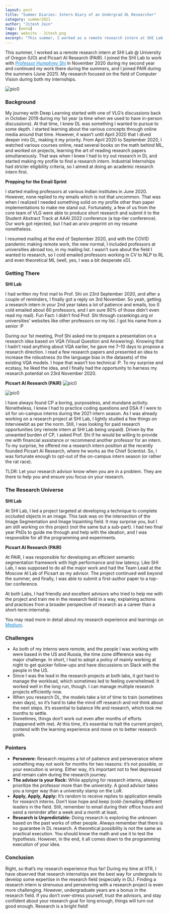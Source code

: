 ```yaml
---
layout: post
title: "Summer Diaries: Intern Diary of an Undergrad DL Researcher"
category: summer2021
author: "Jitesh Jain"
tags: [wona]
image: website - Jitesh.png
excerpt: "This summer, I worked as a remote research intern at SHI Lab @ University of Oregon (UO) and Picsart AI Research (PAIR)."
---
```


This summer, I worked as a remote research intern at SHI Lab @ University of Oregon (UO) and Picsart AI Research (PAIR). I joined the SHI Lab to work with <a href="https://www.humphreyshi.com/home" style="color:#1484cd"><u>Professor Humphrey Shi</u></a> in November 2020 during my second year and continued my work there during the summers, and I joined PAIR during the summers (June 2021). My research focused on the field of Computer Vision during both my internships.


![pic0](/images/posts/summer-diaries-jitesh-jain.jpg)

### **Background**

My journey with Deep Learning started with one of VLG’s discussions back in October 2019 during my 1st year (a time when we used to have in-person discussions). At that time, I knew DL was something I wanted to pursue to some depth. I started learning about the various concepts through online media around that time. However, it wasn’t until April 2020 that I dived deeper into DL, making it my priority. From April 2020 to September 2020, I watched various courses online, read several books on the math behind ML, and worked on projects, learning the art of reading research papers simultaneously. That was when I knew I had to try out research in DL and started making my profile to find a research intern. Industrial Internships had stricter eligibility criteria, so I aimed at doing an academic research intern first.

**Prepping for the Email Sprint**

I started mailing professors at various Indian institutes in June 2020. However, none replied to my emails which is not that uncommon. That was when I realized I needed something solid on my profile other than paper implementations to make me stand out. Fortunately, a few of us from the core team of VLG were able to produce short research and submit it to the Student Abstract Track at AAAI 2022 conference (a top-tier conference). Our work got rejected, but I had an arxiv preprint on my resume nonetheless.

I resumed mailing at the end of September 2020, and with the COVID pandemic making remote work, the new normal, I included professors at universities abroad too, in my mailing list. I wasn’t sure about the field I wanted to research, so I cold emailed professors working in CV to NLP to RL and even theoretical ML (well, yes, I was a bit desperate xD).



### **Getting There**

**SHI Lab**

I had written my first mail to Prof. Shi on 23rd September 2020, and after a couple of reminders, I finally got a reply on 3rd November. So yeah, getting a research intern in your 2nd year takes a lot of patience and emails, too (I cold emailed about 60 professors, and I am sure 90% of those didn’t even read my mail). Fun Fact: I didn’t find Prof. Shi through csrankings.org or universities’ websites like other professors on my list. I got his name from a senior :P

During our 1st meeting, Prof Shi asked me to prepare a presentation on a research idea based on VQA (Visual Question and Answering). Knowing that I hadn’t read anything about VQA earlier, he gave me 7–10 days to propose a research direction. I read a few research papers and presented an idea to increase the robustness (to the language bias in the datasets) of the existing VQA models. I hope that wasn’t too technical :P. To my surprise and ecstasy, he liked the idea, and I finally had the opportunity to harness my research potential on 23rd November 2020.

**Picsart AI Research (PAIR)**
![pic0](/images/posts/summer-diaries-jitesh-jain1.jpg)

![pic0](/images/posts/summer-diaries-jitesh-jain2.jpg)

I have always found CP a boring, purposeless, and mundane activity. Nonetheless, I knew I had to practice coding questions and DSA if I were to sit for on-campus interns during the 2021 intern season. As I was already working on a research project at SHI Lab, I lightly studied a few things on Interviewbit as per the norm. Still, I was looking for paid research opportunities (my remote intern at SHI Lab being unpaid). Driven by the unwanted burden of CP, I asked Prof. Shi if he would be willing to provide me with financial assistance or recommend another professor for an intern. To my surprise, he offered me a research intern position at the recently founded Picsart AI Research, where he works as the Chief Scientist. So, I was fortunate enough to opt-out of the on-campus intern season (or rather the rat race).

TLDR: Let your research advisor know when you are in a problem. They are there to help you and ensure you focus on your research.



### **The Research Universe**
**SHI Lab**

At SHI Lab, I led a project targeted at developing a technique to complete occluded objects in an image. This task was on the intersection of the Image Segmentation and Image Inpainting field. It may surprise you, but I am still working on this project (not the same but a sub-part). I had two final year PhDs to guide me through and help with the ideation, and I was responsible for all the programming and experiments.

**Picsart AI Research (PAIR)**

At PAIR, I was responsible for developing an efficient semantic segmentation framework with high performance and low latency. Like SHI Lab, I was supposed to do all the major work and had the Team Lead at the Moscow AI Lab of Picsart as my advisor. The project continued well beyond the summer, and finally, I was able to submit a first-author paper to a top-tier conference. 

At both Labs, I had friendly and excellent advisors who tried to help me with the project and train me in the research field in a way, explaining actions and practices from a broader perspective of research as a career than a short-term internship.

You may read more in detail about my research experience and learnings on <a href="https://medium.com/vlgiitr/riding-the-noisy-research-track-4035e64e7ea8" style="color:#1484cd"><u>Medium</u></a>.

### **Challenges**

- As both of my interns were remote, and the people I was working with were based in the US and Russia, the time zone difference was my major challenge. In short, I had to adopt a policy of mainly working at night to get quicker follow-ups and have discussions on Slack with the people in the US.
- Since I was the lead in the research projects at both labs, it got hard to manage the workload, which sometimes led to feeling overwhelmed. It worked well in the long run, though. I can manage multiple research projects efficiently now.
- When you research DL, the models take a lot of time to train (sometimes even days), so it’s hard to take the mind off research and not think about the next steps. It’s essential to balance life and research, which took me months to settle.
- Sometimes, things don’t work out even after months of efforts (happened with me). At this time, it’s essential to halt the current project, contend with the learning experience and move on to better research goals.

### **Pointers**

- **Persevere:** Research requires a lot of patience and perseverance where something may not work for months for two reasons: it’s not possible, or your execution is wrong. Either way, it’s important not to feel depressed and remain calm during the research journey.
- **The advisor is your Rock:** While applying for research interns, always prioritize the professor more than the university. A good advisor takes you a longer way than a university stamp on the LoR.
- **Apply, Apply, Apply:** It’s random to receive replies to application emails for research interns. Don’t lose hope and keep (cold-/)emailing different leaders in the field. Still, remember to email during their office hours and send a reminder after a week and a month at least.
- **Research is Unpredictable:** Doing research is exploring the unknown based on the past works of other people. Always remember that there is no guarantee in DL research. A theoretical possibility is not the same as practical execution. You should know the math and use it to test the hypothesis. However, in the end, it all comes down to the programming execution of your idea.


### **Conclusion**

Right, so that’s my research experience thus far! During my time at IITR, I have observed that research internships are the best way for undergrads to develop some expertise in the research field (especially in DL). Finding a research intern is strenuous and persevering with a research project is even more challenging. However, undergraduate years are a bonus in the research field. If you don’t over-stress yourself, trust the advisors, and stay confident about your research goal for long enough, things will turn out good enough. Research is a bright field!
